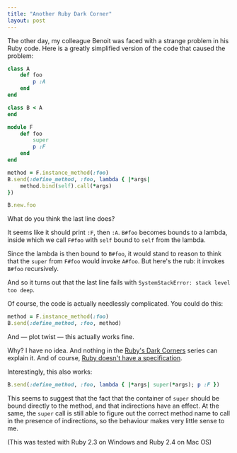 ```yaml
---
title: "Another Ruby Dark Corner"
layout: post
---
```


The other day, my colleague Benoit was faced with a strange problem in his Ruby
code. Here is a greatly simplified version of the code that caused the problem:

```Ruby
class A
    def foo
        p :A
    end
end

class B < A
end

module F
    def foo
        super
        p :F
    end
end

method = F.instance_method(:foo)
B.send(:define_method, :foo, lambda { |*args|
    method.bind(self).call(*args)
})

B.new.foo
```
    
What do you think the last line does?

It seems like it should print `:F`, then `:A`. `B#foo` becomes bounds to a
lambda, inside which we call `F#foo` with `self` bound to `self` from the
lambda.

Since the lambda is then bound to `B#foo`, it would stand to reason to think
that the `super` from `F#foo` would invoke `A#foo`. But here's the rub: it
invokes `B#foo` recursively.

And so it turns out that the last line fails with `SystemStackError: stack level
too deep`.

Of course, the code is actually needlessly complicated. You could do this:

```ruby
method = F.instance_method(:foo)
B.send(:define_method, :foo, method)
```

And — plot twist — this actually works fine.

Why? I have no idea. And nothing in
the [Ruby's Dark Corners](/ruby-dark-corners) series can explain it. And of
course, [Ruby doesn't have a specification](/ruby-specification-problem).

Interestingly, this also works:

```ruby
B.send(:define_method, :foo, lambda { |*args| super(*args); p :F })
```
    
This seems to suggest that the fact that the container of `super` should be
bound directly to the method, and that indirections have an effect. At the same,
the `super` call is still able to figure out the correct method name to call in
the presence of indirections, so the behaviour makes very little sense to me.

(This was tested with Ruby 2.3 on Windows and Ruby 2.4 on Mac OS)
